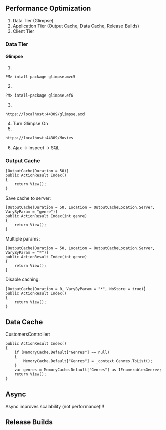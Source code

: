 ﻿## Performance Optimization
1. Data Tier (Glimpse)
2. Application Tier (Output Cache, Data Cache, Release Builds)
3. Client Tier


### Data Tier

#### Glimpse
1.
```
PM> intall-package glimpse.mvc5
```
2.
```
PM> intall-package glimpse.ef6
```
3.
```
https://localhost:44309/glimpse.axd
```
4. Turn Glimpse On  
5. 
```
https://localhost:44309/Movies
```
6. Ajax -> Inspect -> SQL

### Output Cache
```
[OutputCache(Duration = 50)]
public ActionResult Index()
{
    return View();
}
```
Save cache to server:
```
[OutputCache(Duration = 50, Location = OutputCacheLocation.Server, VaryByParam = "genre")]
public ActionResult Index(int genre)
{
    return View();
}
```
Multiple params:
```
[OutputCache(Duration = 50, Location = OutputCacheLocation.Server, VaryByParam = "*")]
public ActionResult Index(int genre)
{
    return View();
}
```
Disable caching:
```
[OutputCache(Duration = 0, VaryByParam = "*", NoStore = true)]
public ActionResult Index()
{
    return View();
}
```

## Data Cache
CustomersController:
```
public ActionResult Index()
{
    if (MemoryCache.Default["Genres"] == null)
    {
        MemoryCache.Default["Genres"] = _context.Genres.ToList();
    }
    var genres = MemoryCache.Default["Genres"] as IEnumerable<Genre>;
    return View();
}
```

## Async
Async improves scalability (not performance)!!!

## Release Builds

